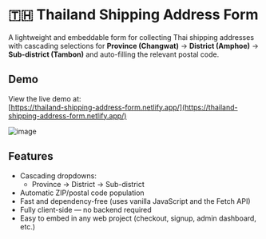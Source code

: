 # 🇹🇭 Thailand Shipping Address Form

A lightweight and embeddable form for collecting Thai shipping addresses with cascading selections for **Province (Changwat)** → **District (Amphoe)** → **Sub-district (Tambon)** and auto-filling the relevant postal code.

## Demo

View the live demo at:  
[https://thailand-shipping-address-form.netlify.app/](https://thailand-shipping-address-form.netlify.app/)

![image](https://github.com/user-attachments/assets/dda25baa-2343-41af-8736-3b66e0a645c1)

## Features

- Cascading dropdowns:
  - Province → District → Sub-district
- Automatic ZIP/postal code population
- Fast and dependency-free (uses vanilla JavaScript and the Fetch API)
- Fully client-side — no backend required
- Easy to embed in any web project (checkout, signup, admin dashboard, etc.)
